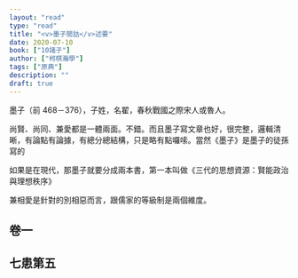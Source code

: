```yaml
---
layout: "read"
type: "read"
title: "<v>墨子閒詁</v>述要"
date: 2020-07-10
book: ["10諸子"]
author: ["柯棋瀚學"]
tags: ["原典"]
description: ""
draft: true
---
```


墨子（前 468－376），子姓，名翟，春秋戰國之際宋人或魯人。

尚賢、尚同、兼愛都是一體兩面。不錯。而且墨子寫文章也好，很完整，邏輯清晰，有論點有論據，有總分總結構，只是略有點囉嗦。當然《墨子》是墨子的徒孫寫的

如果是在現代，那墨子就要分成兩本書，第一本叫做《三代的思想資源：賢能政治與理想秩序》

兼相愛是針對的別相惡而言，跟儒家的等級制是兩個維度。

## 卷一

## 七患第五

